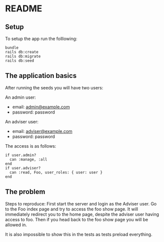# README

## Setup 
To setup the app run the folllowing:
```
bundle
rails db:create
rails db:migrate
rails db:seed
```

## The application basics
After running the seeds you will have two users:  

An admin user:  
  - email: admin@example.com  
  - password: password  

An adviser user:  
  - email: adviser@example.com   
  - password: password  
  
The access is as follows:
```
if user.admin?
  can :manage, :all
end
if user.adviser?
  can :read, Foo, user_roles: { user: user }
end
```
  
 ## The problem
Steps to reproduce:
First start the server and login as the Adviser user. Go to the Foo index page and try to access the foo show page. It will immediately redirect you to the home page, despite the adviser user having access to foo. Then if you head back to the foo show page you will be allowed in. 

It is also impossible to show this in the tests as tests preload everything. 
